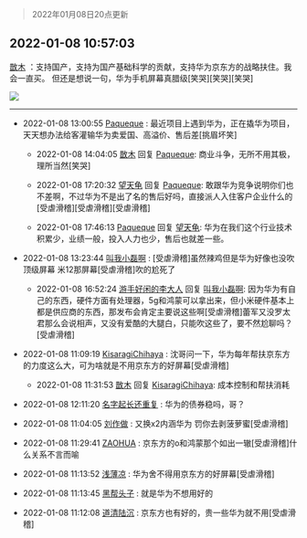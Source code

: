 > 2022年01月08日20点更新
<link rel="stylesheet" href="https://cdn.jsdelivr.net/gh/taotie6/sampleJSON@main/css/photo_show.css">
<meta name="referrer" content="no-referrer" />


 ## 2022-01-08 10:57:03 

 [㪚木](https://www.coolapk.com/feed/32675073?shareKey=YmI4MzBiODY4ODIyNjFkOGZmMjc~) ：支持国产，支持为国产基础科学的贡献，支持华为京东方的战略扶住。我会一直买。
但还是想说一句，华为手机屏幕真腊级[笑哭][笑哭][笑哭] 

<div class="album">
<img class="img-item" src="https://image.coolapk.com/feed/2019/0515/09/1081091_3748_1897@180x122.gif" />
</div>

 ------- 

- 2022-01-08 13:00:55 [Paqueque](uid=685582) : 最近项目上遇到华为，正在撬华为项目，天天想办法给客灌输华为卖爱国、高溢价、售后差[挑眉坏笑] 

    - 2022-01-08 14:04:05 [㪚木](uid=1081091) 回复 [Paqueque](uid=685582): 商业斗争，无所不用其极，理所当然[笑哭] 

    - 2022-01-08 17:20:32 [望天龟](uid=1618563) 回复 [Paqueque](uid=685582): 敢跟华为竞争说明你们也不差啊，不过华为不是出了名的售后好吗，直接派人入住客户企业什么的[受虐滑稽][受虐滑稽][受虐滑稽] 

    - 2022-01-08 17:46:13 [Paqueque](uid=685582) 回复 [望天龟](uid=1618563): 华为在我们这个行业技术积累少，业绩一般，投入人力也少，售后也就差一些。 

- 2022-01-08 13:23:44 [叫我小磊啊](uid=1098357) : [受虐滑稽]虽然辣鸡但是华为好像也没吹顶级屏幕
米12那屏幕[受虐滑稽]吹的尬死了 

    - 2022-01-08 16:52:24 [游手好闲的李大人](uid=1704844) 回复 [叫我小磊啊](uid=1098357): 因为华为有自己的东西，硬件方面有处理器，5g和鸿蒙可以拿出来，但小米硬件基本上都是供应商的东西，那发布会肯定主要说这些啊[受虐滑稽]蕾军又没罗太君那么会说相声，又没有爱酷的大腿白，只能吹这些了，要不然尬聊吗？[受虐滑稽] 

- 2022-01-08 11:09:19 [KisaragiChihaya](uid=2312101) : 沈哥问一下，华为每年帮扶京东方的力度这么大，可为啥就是不用京东方的好屏幕[受虐滑稽] 

    - 2022-01-08 11:31:53 [㪚木](uid=1081091) 回复 [KisaragiChihaya](uid=2312101): 成本控制和帮扶消耗 

- 2022-01-08 12:11:20 [名字起长还重复](uid=485854) : 华为的债券稳吗，哥？ 

- 2022-01-08 11:04:05 [刘作做](uid=3250383) : 又换x2内涵华为 罚你去剥菠萝蜜[受虐滑稽] 

- 2022-01-08 11:29:41 [ZAOHUA](uid=1930793) : 京东方的o和鸿蒙那个如出一辙[受虐滑稽]什么关系不言而喻 

- 2022-01-08 11:13:52 [浅薄凉](uid=1630624) : 华为舍不得用京东方的好屏幕[受虐滑稽] 

- 2022-01-08 11:13:45 [黑帮头子](uid=2838832) : 就是华为不想用好的 

- 2022-01-08 11:12:08 [道清陆沉](uid=889471) : 京东方也有好的，贵一些华为就不用[受虐滑稽] 

